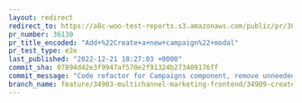 ```yaml
---
layout: redirect
redirect_to: https://a8c-woo-test-reports.s3.amazonaws.com/public/pr/36130/e2e/index.html
pr_number: 36130
pr_title_encoded: "Add+%22Create+a+new+campaign%22+modal"
pr_test_type: e2e
last_published: "2022-12-21 18:27:03 +0000"
commit_sha: 07894d42e3f9947af570e2f91324b273409176ff
commit_message: "Code refactor for Campaigns component, remove unneeded CampaignsCardH…"
branch_name: feature/34903-multichannel-marketing-frontend/34909-create-campaign-modal
---
```

